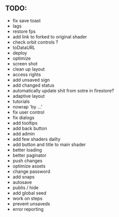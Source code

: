 ## TODO:

- fix save toast
- lags
- restore fps
- add link to forked to original shader
- check orbit controls ?
- toDataURL
- deploy
- optimize
- screen shot
- clean up layout
- access rights
- add unsaved sign
- add changed status
- automatically update shit from sotre in firestore?
- adaptive layout
- tutorials
- nowrap 'by ...'
- fix user control
- fix dialogs
- add tooltips
- add back button
- add admin
- add few shaders dailty
- add button and title to main shader
- better loading
- better paginator
- push changes
- optimize assets
- change password
- add snaps
- autosave
- publis / hide
- add global seed
- work on steps
- prevent unsaveds
- error reporting
